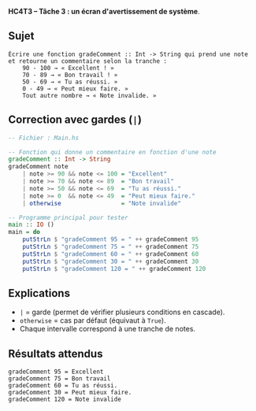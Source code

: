 **HC4T3 – Tâche 3 : un écran d'avertissement de système**.

## Sujet


    Écrire une fonction gradeComment :: Int -> String qui prend une note et retourne un commentaire selon la tranche :
        90 - 100 → « Excellent ! »
        70 - 89 → « Bon travail ! »
        50 - 69 → « Tu as réussi. »
        0 - 49 → « Peut mieux faire. »
        Tout autre nombre → « Note invalide. »


##  Correction avec gardes (`|`)

```haskell
-- Fichier : Main.hs

-- Fonction qui donne un commentaire en fonction d'une note
gradeComment :: Int -> String
gradeComment note
    | note >= 90 && note <= 100 = "Excellent"
    | note >= 70 && note <= 89  = "Bon travail"
    | note >= 50 && note <= 69  = "Tu as réussi."
    | note >= 0  && note <= 49  = "Peut mieux faire."
    | otherwise                 = "Note invalide"

-- Programme principal pour tester
main :: IO ()
main = do
    putStrLn $ "gradeComment 95 = " ++ gradeComment 95
    putStrLn $ "gradeComment 75 = " ++ gradeComment 75
    putStrLn $ "gradeComment 60 = " ++ gradeComment 60
    putStrLn $ "gradeComment 30 = " ++ gradeComment 30
    putStrLn $ "gradeComment 120 = " ++ gradeComment 120
```

##  Explications

* `|` = garde (permet de vérifier plusieurs conditions en cascade).
* `otherwise` = cas par défaut (équivaut à `True`).
* Chaque intervalle correspond à une tranche de notes.


##  Résultats attendus

```
gradeComment 95 = Excellent
gradeComment 75 = Bon travail
gradeComment 60 = Tu as réussi.
gradeComment 30 = Peut mieux faire.
gradeComment 120 = Note invalide
```
